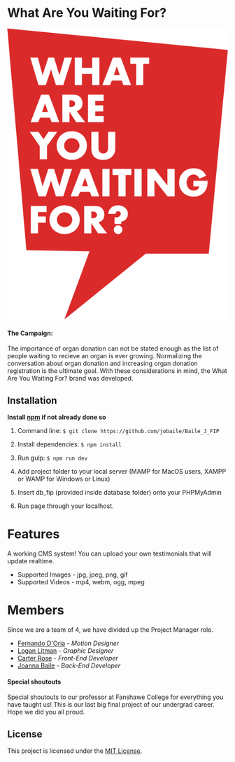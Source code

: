 # What Are You Waiting For?
![logo](https://github.com/jobaile/Baile_J_FIP/blob/master/images/WAYWF_main.png?raw=true)

#### The Campaign:
The importance of organ donation can not be stated enough as the list of people waiting to recieve an organ is ever growing. Normalizing the conversation about organ donation and increasing organ donation registration is the ultimate goal. With these considerations in mind, the What Are You Waiting For? brand was developed.

## Installation
**Install [npm](https://www.npmjs.com/get-npm) if not already done so**

1. Command line:
`$ git clone https://github.com/jobaile/Baile_J_FIP`

2. Install dependencies:
`$ npm install`

3. Run gulp:
`$ npm run dev`

4. Add project folder to your local server (MAMP for MacOS users, XAMPP or WAMP for Windows or Linux)

5. Insert db_fip (provided inside database folder) onto your PHPMyAdmin

6. Run page through your localhost.

# Features
A working CMS system! You can upload your own testimonials that will update realtime.

* Supported Images -  jpg, jpeg, png, gif
* Supported Videos - mp4, webm, ogg, mpeg


# Members
Since we are a team of 4, we have divided up the Project Manager role.
* [Fernando D'Oria](http://nandodoria.ca/) - *Motion Designer*
* [Logan Litman](http://loganlitman.com/) - *Graphic Designer*
* [Carter Rose](http://carterrose.ca/) - *Front-End Developer*
* [Joanna Baile](http://joannabaile.com/) - *Back-End Developer*

#### Special shoutouts
Special shoutouts to our professor at Fanshawe College for everything you have taught us! This is our last big final project of our undergrad career. Hope we did you all proud.


## License
This project is licensed under the [MIT License](https://opensource.org/licenses/MIT/).
